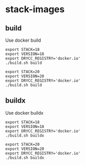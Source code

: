 # stack-images

## build

Use docker build

```
export STACK=18
export VERSION=18
export DRYCC_REGISTRY='docker.io'
./build.sh build

export STACK=20
export VERSION=20
export DRYCC_REGISTRY='docker.io'
./build.sh build
```

## buildx

Use docker buildx

```
export STACK=18
export VERSION=18
export DRYCC_REGISTRY='docker.io'
./build.sh buildx

export STACK=20
export VERSION=20
export DRYCC_REGISTRY='docker.io'
./build.sh buildx
```
